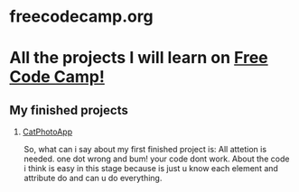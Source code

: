 # freecodecamp.org
<h1> All the projects I will learn on <a href="freecodecamp.org"> Free Code Camp!</a> </h1>

<h2> My finished projects </h2>
<ol>
   <li><a href="https://github.com/markosalvesp/freecodecamp.org/blob/main/CatPhotoApp.html"> CatPhotoApp</a></li>
   <p><legend> So, what can i say about my first finished project is: All attetion is needed. one dot wrong and bum! your code dont work.
    About the code i think is easy in this stage because is just u know each element and attribute do and can u do everything.
   </legend></p>
</ol>

